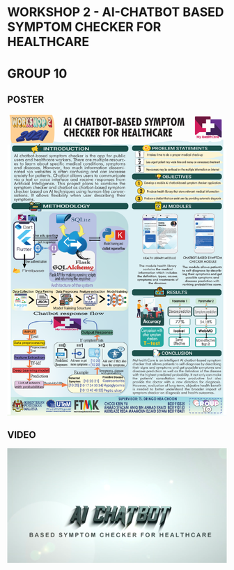 # WORKSHOP 2 - AI-CHATBOT BASED SYMPTOM CHECKER FOR HEALTHCARE
# GROUP 10

## POSTER
![POSTER](https://github.com/chooikeenyu/AI-CHATBOT-BASED-SYMPTOM-CHECKER-FOR-HEAELTHCARE/blob/main/images/Poster%2010.png)

## VIDEO
[![VIDEO](https://github.com/chooikeenyu/AI-CHATBOT-BASED-SYMPTOM-CHECKER-FOR-HEAELTHCARE/blob/main/images/Video%2010.png)](https://www.youtube.com/watch?v=w7JTjwXgzVI)
